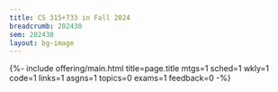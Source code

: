 ```yaml
---
title: CS 315+733 in Fall 2024
breadcrumb: 202430
sem: 202430
layout: bg-image
---
```


{%- include offering/main.html
  title=page.title
  mtgs=1
  sched=1
  wkly=1
  code=1
  links=1
  asgns=1
  topics=0
  exams=1
  feedback=0
-%}
